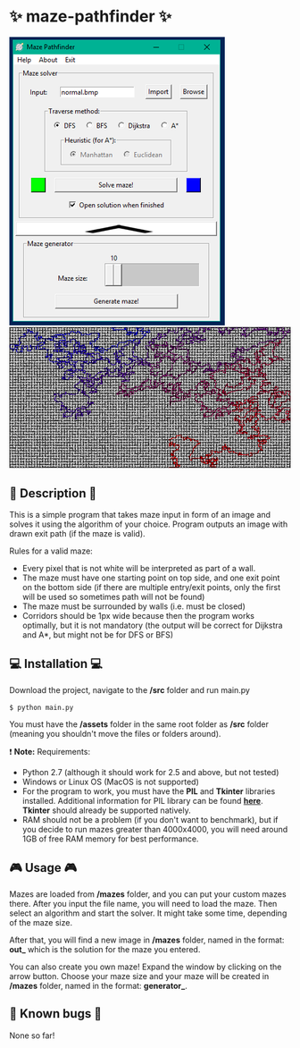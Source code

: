 # :sparkles: maze-pathfinder :sparkles:
![ss](https://raw.githubusercontent.com/ivan-ristovic/maze-pathfinder/master/screenshots/feature_gui.PNG)
![ss](https://raw.githubusercontent.com/ivan-ristovic/maze-pathfinder/master/mazes/feature_maze.bmp)

## :page_facing_up: Description :page_facing_up:
This is a simple program that takes maze input in form of an image and solves it using the
algorithm of your choice.
Program outputs an image with drawn exit path (if the maze is valid).

Rules for a valid maze:
- Every pixel that is not white will be interpreted as part of a wall.
- The maze must have one starting point on top side, and one exit point on the bottom side
(if there are multiple entry/exit points, only the first will be used so sometimes path will not be found)
- The maze must be surrounded by walls (i.e. must be closed)
- Corridors should be 1px wide because then the program works optimally, but it is not mandatory
(the output will be correct for Dijkstra and A*, but might not be for DFS or BFS)

## :computer: Installation :computer:
Download the project, navigate to the **/src** folder and run main.py
```
$ python main.py
```

You must have the **/assets** folder in the same root folder as **/src** folder
(meaning you shouldn't move the files or folders around).

:exclamation: **Note:** Requirements:
- Python 2.7 (although it should work for 2.5 and above, but not tested)
- Windows or Linux OS (MacOS is not supported)
- For the program to work, you must have the **PIL** and **Tkinter** libraries installed.
Additional information for PIL library can be found **[here](http://www.pythonware.com/products/pil/)**.
**Tkinter** should already be supported natively.
- RAM should not be a problem (if you don't want to benchmark), but if you decide to run
mazes greater than 4000x4000, you will need around 1GB of free RAM memory for best performance.

## :video_game: Usage :video_game:
Mazes are loaded from **/mazes** folder, and you can put your custom mazes there.
After you input the file name, you will need to load the maze.
Then select an algorithm and start the solver. It might take some time, depending of the maze size.

After that, you will find a new image in **/mazes** folder, named in the format:
**out_<filename>** which is the solution for the maze you entered.

You can also create you own maze! Expand the window by clicking on the arrow button.
Choose your maze size and your maze will be created in **/mazes** folder, named in
the format: **generator_<size>**.

## :bug: Known bugs :bug:
None so far!

